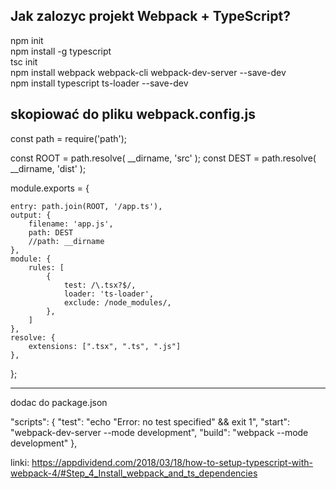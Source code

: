 Jak zalozyc projekt Webpack + TypeScript?
------------------------------------------  

npm init  
npm install -g typescript  
tsc init  
npm install webpack webpack-cli webpack-dev-server --save-dev  
npm install typescript ts-loader --save-dev  




skopiować do pliku webpack.config.js
-------------------------------------

const path = require('path');

const ROOT = path.resolve( __dirname, 'src' );
const DEST = path.resolve( __dirname, 'dist' );

module.exports = {

    entry: path.join(ROOT, '/app.ts'),
    output: {
        filename: 'app.js',
        path: DEST
        //path: __dirname
    },
    module: {
        rules: [
            {
                test: /\.tsx?$/,
                loader: 'ts-loader',
                exclude: /node_modules/,
            },
        ]
    },
    resolve: {
        extensions: [".tsx", ".ts", ".js"]
    },
};

---------------------------------------------

dodac do package.json  

  "scripts": {
    "test": "echo \"Error: no test specified\" && exit 1",
    "start": "webpack-dev-server --mode development",
    "build": "webpack --mode development"
  },
  
  
  linki:
  https://appdividend.com/2018/03/18/how-to-setup-typescript-with-webpack-4/#Step_4_Install_webpack_and_ts_dependencies